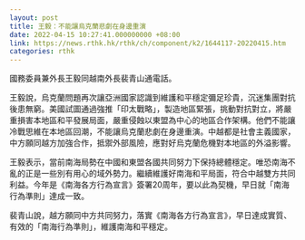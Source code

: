 ```yaml
---
layout: post
title: 王毅：不能讓烏克蘭悲劇在身邊重演
date: 2022-04-15 10:27:41.000000000 +08:00
link: https://news.rthk.hk/rthk/ch/component/k2/1644117-20220415.htm
categories: rthk
---
```


國務委員兼外長王毅同越南外長裴青山通電話。 

王毅說，烏克蘭問題再次讓亞洲國家認識到維護和平穩定彌足珍貴，沉迷集團對抗後患無窮。美國試圖通過強推「印太戰略」，製造地區緊張，挑動對抗對立，將嚴重損害本地區和平發展局面，嚴重侵蝕以東盟為中心的地區合作架構。他們不能讓冷戰思維在本地區回潮，不能讓烏克蘭悲劇在身邊重演。中越都是社會主義國家，中方願同越方加強合作，抵禦外部風險，應對好烏克蘭危機對本地區的外溢影響。 

王毅表示，當前南海局勢在中國和東盟各國共同努力下保持總體穩定。唯恐南海不亂的正是一些別有用心的域外勢力。繼續維護好南海和平局面，符合中越雙方共同利益。今年是《南海各方行為宣言》簽署20周年，要以此為契機，早日就「南海行為準則」達成一致。 

裴青山說，越方願同中方共同努力，落實《南海各方行為宣言》，早日達成實質、有效的「南海行為準則」，維護南海和平穩定。
